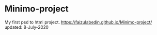 # Minimo-project
My first psd to html project.
https://faizulabedin.github.io/Minimo-project/
updated: 8-July-2020
